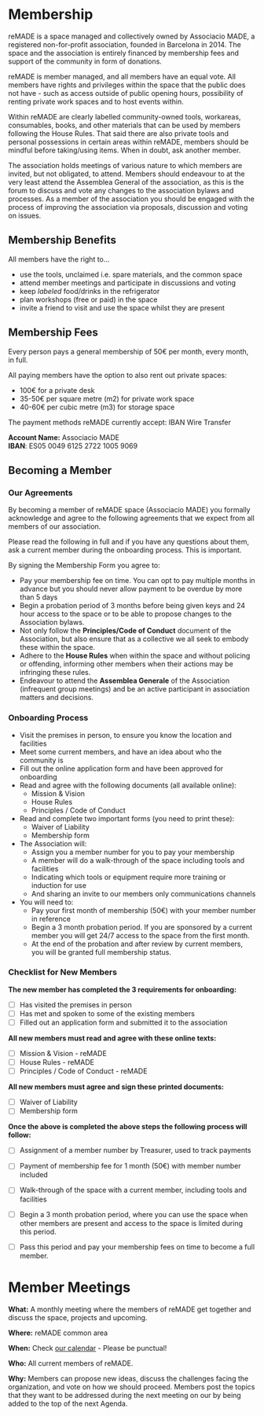 # Membership

reMADE is a space managed and collectively owned by Associacio MADE, a registered non-for-profit association, founded in Barcelona in 2014\. The space and the association is entirely financed by membership fees and support of the community in form of donations.

reMADE is member managed, and all members have an equal vote. All members have rights and privileges within the space that the public does not have \- such as access outside of public opening hours, possibility of renting private work spaces and to host events within.

Within reMADE are clearly labelled community-owned tools, workareas, consumables, books, and other materials that can be used by members following the House Rules. That said there are also private tools and personal possessions in certain areas within reMADE, members should be mindful before taking/using items. When in doubt, ask another member.

The association holds meetings of various nature to which members are invited, but not obligated, to attend. Members should endeavour to at the very least attend the Assemblea General of the association, as this is the forum to discuss and vote any changes to the association bylaws and processes. As a member of the association you should be engaged with the process of improving the association via proposals, discussion and voting on issues.

## Membership Benefits

All members have the right to...

* use the tools, unclaimed i.e. spare materials, and the common space  
* attend member meetings and participate in discussions and voting  
* keep *labeled* food/drinks in the refrigerator  
* plan workshops (free or paid) in the space  
* invite a friend to visit and use the space whilst they are present

## Membership Fees

Every person pays a general membership of 50€ per month, every month, in full.

All paying members have the option to also rent out private spaces:

* 100€ for a private desk  
* 35-50€ per square metre (m2) for private work space  
* 40-60€ per cubic metre (m3) for storage space

The payment methods reMADE currently accept: IBAN Wire Transfer

**Account Name:** Associacio MADE  
**IBAN**: ES05 0049 6125 2722 1005 9069

## Becoming a Member

### Our Agreements

By becoming a member of reMADE space (Associacio MADE) you formally acknowledge and agree to the following agreements that we expect from all members of our association.

Please read the following in full and if you have any questions about them, ask a current member during the onboarding process. This is important.

By signing the Membership Form you agree to:

* Pay your membership fee on time. You can opt to pay multiple months in advance but you should never allow payment to be overdue by more than 5 days  
* Begin a probation period of 3 months before being given keys and 24 hour access to the space or to be able to propose changes to the Association bylaws.  
* Not only follow the **Principles/Code of Conduct** document of the Association, but also ensure that as a collective we all seek to embody these within the space.  
* Adhere to the **House Rules** when within the space and without policing or offending, informing other members when their actions may be infringing these rules.  
* Endeavour to attend the **Assemblea Generale** of the Association (infrequent group meetings) and be an active participant in association matters and decisions.

### Onboarding Process

* Visit the premises in person, to ensure you know the location and facilities  
* Meet some current members, and have an idea about who the community is  
* Fill out the online application form and have been approved for onboarding  
* Read and agree with the following documents (all available online):  
  * Mission & Vision  
  * House Rules  
  * Principles / Code of Conduct  
* Read and complete two important forms (you need to print these):  
  * Waiver of Liability  
  * Membership form  
* The Association will:  
  * Assign you a member number for you to pay your membership  
  * A member will do a walk-through of the space including tools and facilities  
  * Indicating which tools or equipment require more training or induction for use  
  * And sharing an invite to our members only communications channels  
* You will need to:  
  * Pay your first month of membership (50€) with your member number in reference  
  * Begin a 3 month probation period. If you are sponsored by a current member you will get 24/7 access to the space from the first month.  
  * At the end of the probation and after review by current members, you will be granted full membership status.

### Checklist for New Members

**The new member has completed the 3 requirements for onboarding:**

- [ ] Has visited the premises in person  
- [ ] Has met and spoken to some of the existing members   
- [ ] Filled out an application form and submitted it to the association

**All new members must read and agree with these online texts:**

- [ ] Mission & Vision \- reMADE   
- [ ] House Rules \- reMADE  
- [ ] Principles / Code of Conduct \- reMADE 

**All new members must agree and sign these printed documents:**

- [ ] Waiver of Liability   
- [ ] Membership form 

**Once the above is completed the above steps the following process will follow:**

- [ ] Assignment of a member number by Treasurer, used to track payments  
- [ ] Payment of membership fee for 1 month (50€) with member number included  
- [ ] Walk-through of the space with a current member, including tools and facilities  
- [ ] Begin a 3 month probation period, where you can use the space when other members are present and access to the space is limited during this period.  
- [ ] Pass this period and pay your membership fees on time to become a full member.


# Member Meetings

**What:** A monthly meeting where the members of reMADE get together and discuss the space, projects and upcoming.

**Where:** reMADE common area

**When:** Check [our calendar](./workshops-and-events.md#our-calendar) \- Please be punctual\!

**Who:** All current members of reMADE.

**Why:** Members can propose new ideas, discuss the challenges facing the organization, and vote on how we should proceed. Members post the topics that they want to be addressed during the next meeting on our by being added to the top of the next Agenda.